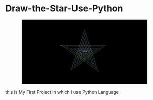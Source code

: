 # Draw-the-Star-Use-Python

<p align="center"><a href="https://github.com/Rexus17/Draw-the-Star-by-Python/blob/master/github%20preview%20picture%20project/Screenshot%20(454).png" target="_blank"><img src="https://github.com/Rexus17/Draw-the-Star-by-Python/blob/master/github%20preview%20picture%20project/Screenshot%20(454).png" width="400"></a></p>

this is My First Project in which I use Python Language
